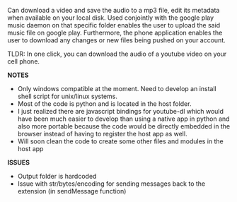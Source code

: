 Can download a video and save the audio to a mp3 file, edit its metadata when available on your local disk. Used conjointly with the google play music daemon on that specific folder enables the user to upload the said music file on google play. Furthermore, the phone application enables the user to download any changes or new files being pushed on your account.

TLDR: In one click, you can download the audio of a youtube video on your cell phone.

**NOTES**
- Only windows compatible at the moment. Need to develop an install shell script for unix/linux systems.
- Most of the code is python and is located in the host folder.
- I just realized there are javascript bindings for youtube-dl which would have been much easier to develop than using a native app in python and also more portable because the code would be directly embedded in the browser instead of having to register the host app as well.
- Will soon clean the code to create some other files and modules in the host app

**ISSUES**
- Output folder is hardcoded
- Issue with str/bytes/encoding for sending messages back to the extension (in sendMessage function)

